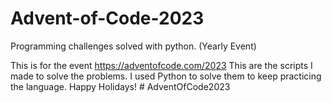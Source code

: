 # Advent-of-Code-2023
Programming challenges solved with python. (Yearly Event)

This is for the event https://adventofcode.com/2023 This are the scripts I made to solve the problems. 
I used Python to solve them to keep practicing the language. Happy Holidays! # AdventOfCode2023

